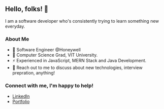 ## Hello, folks! 👋 
I am a software developer who's consistently trying to learn something new everyday.

### About Me
- 🌱 Software Engineer @Honeywell
- 🔭 Computer Science Grad, VIT University.
- ⚡ Experienced in JavaScript, MERN Stack and Java Development.
- 💬 Reach out to me to discuss about new technologies, interview prepration, anything!  

### Connect with me, I'm happy to help!
  - [LinkedIn](https://www.linkedin.com/in/mridul-gupta2021)
  - [Portfolio](https://mgvit2021.github.io/portfolio/)
<!--
**mgvit2021/mgvit2021** is a ✨ _special_ ✨ repository because its `README.md` (this file) appears on your GitHub profile.

Here are some ideas to get you started:

- 🔭 I’m currently working on ...
- 🌱 I’m currently learning ...
- 👯 I’m looking to collaborate on ...
- 🤔 I’m looking for help with ...
- 💬 Ask me about ...
- 📫 How to reach me: ...
- 😄 Pronouns: ...
- ⚡ Fun fact: ...
-->
